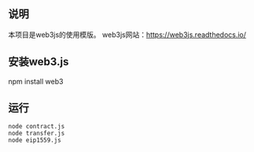## 说明
本项目是web3js的使用模版。
web3js网站：https://web3js.readthedocs.io/

## 安装web3.js
npm install web3

## 运行
```
node contract.js
node transfer.js
node eip1559.js
```

